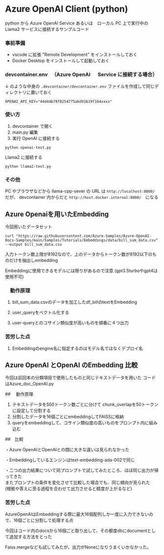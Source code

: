 # Azure OpenAI Client (python)

python から Azure OpenAI Service あるいは　ローカル PC 上で実行中の Llama2 サービスに接続するサンプルコード

### 事前準備

- vscode に拡張 "Remote Development" をインストールしておく
- Docker Desktop をインストールして起動しておく

### devcontainer.env 　（Azure OpenAI 　 Service に接続する場合）

↓ のような中身の `.devcontainer/devcontainer.env` ファイルを作成して同じディレクトリに置いておく

```
OPENAI_API_KEY="44d44b78f8254775abd91619f164xxxx"
```

### 使い方

1. devcontainer で開く
1. main.py 編集
1. 実行
   OpenAI に接続する

```
python openai-test.py
```

Llama2 に接続する

```
python llama2-test.py
```

### その他

PC やブラウザなどから llama-cpp-sever の URL は `http://localhost:8000/` だが、
devcontainer 内からだと `http://host.docker.internal:8000/`　になる

## Azure Openaiを用いたEmbedding

今回用いたデータセット
```
curl "https://raw.githubusercontent.com/Azure-Samples/Azure-OpenAI-Docs-Samples/main/Samples/Tutorials/Embeddings/data/bill_sum_data.csv" --output bill_sum_data.csv
```

入力トークン数上限が8192なので、上のデータからトークン数が8192以下のものだけを抽出しembedding  

Embeddingに使用できるモデルには限りがあるので注意
(gpt3.5turboやgpt4は使用不可)

### 　動作原理  

1.  bill_sum_data.csvのデータを加工したdf_billのtextをEmbedding

1.  user_queryをベクトル化する

1.  user-queryとのコサイン類似度が高いものを順番に４つ出力

### 苦労した点

1. Embeddingのengine名に指定するのはモデル名ではなくデプロイ名


## Azure OpenAI とOpenAI のEmbedding 比較


今回は前回本の分類項目で使用したものと同じテキストデータを用いた
コードはAzure_doc_OpenAI.py　　

##　 動作原理
1. テキストデータを500トークン数ごとに分けて chunk_overlapを50トークンに設定して分割する
1. 分割したデータを16個ごとにembeddingしてFAISSに格納
1. queryをembeddingして、コサイン類似度の高いものをプロンプト内に組み込む

##　比較

・Azure OpenAIとOpenAIとの間に大きな違いは見られなかった  

・Embeddingしているエンジンはtext-embedding-ada-002で同じ

・二つの出力結果について同プロンプトで試してみたところ、ほぼ同じ出力が帰ってきた  
またプロンプトの条件を変化させて比較した場合でも、同じ傾向が見られた  
(根拠や答えに至る過程を合わせて出力させると精度が上がるなど)



### 苦労した点

 AzureOpenAIはEmbeddingする際に最大16個配列しか一度に入力できないので、16個ごとに分割して処理する点

 今回はコード内のdocsから16個ごと取り出して、その都度dbにdocumentとして追加する方法をとった  
 
 Faiss.mergeなども試してみたが、出力がNoneになりうまくいかなかった。

 




